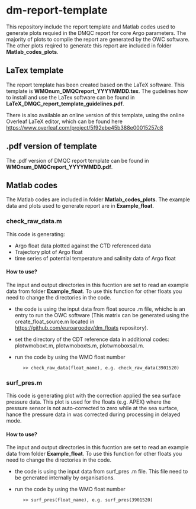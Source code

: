 # dm-report-template
 This repository include the report template and Matlab codes used to generate plots requied in the DMQC report for core Argo parameters. The majority of plots to complie the report are generated by the OWC software. The other plots reqired to generate this report are included in folder **Matlab_codes_plots**.
 
 ## LaTex template
 The report template has been created based on the LaTeX software. This template is **WMOnum_DMQCreport_YYYYMMDD.tex**. 
 The gudelines how to install and use the LaTex software can be found in **LaTeX_DMQC_report_template_guidelines.pdf**.
 
 There is also available an online version of this template, using the online Overleaf LaTeX editor, which can be found here  https://www.overleaf.com/project/5f92ebe45b388e00015257c8
 
 ## .pdf version of template
 The .pdf version of DMQC report template can be found in **WMOnum_DMQCreport_YYYYMMDD.pdf**.
 
 ## Matlab codes
 The Matlab codes are included in folder **Matlab_codes_plots**. The example data and plots used to generate report are in **Example_float**.
 

 ### check_raw_data.m
 This code is generating: 
 * Argo float data plotted against the CTD referenced data
 * Trajectory plot of Argo float
 * time series of potential temperature and salinity data of Argo float
 
 #### How to use?
The input and output directories in this fucntion are set to read an example data from folder **Example_float**. 
To use this function for other floats you need to change the directories in the code.

* the code is using the input data from float source .m file, whichc is an entry to run the OWC software (This matrix can be generated using the create_float_source.m located in https://github.com/euroargodev/dm_floats repository).

* set the directory of the CDT reference data in additional codes: plotwmoboxt.m, plotwmoboxts.m, plotwmoboxsal.m.

* run the code by using the WMO float number

         >> check_raw_data(float_name), e.g. check_raw_data(3901520)       
  
### surf_pres.m
 This code is generating plot with the correction applied the sea surface pressure data. This plot is used for the floats (e.g. APEX) where the pressure sensor is not auto-corrected to zero while at the sea surface, hance the pressure data in was corrected during processing in delayed mode.
 
 #### How to use?
The input and output directories in this fucntion are set to read an example data from folder **Example_float**. 
To use this function for other floats you need to change the directories in the code.

* the code is using the input data from surf_pres<WMO> .m file. This file need to be generated internally by organisations.

* run the code by using the WMO float number

         >> surf_pres(float_name), e.g. surf_pres(3901520)


 
 
 
 
